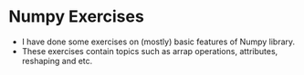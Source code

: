 # Numpy Exercises

* I have done some exercises on (mostly) basic features of Numpy library.
* These exercises contain topics such as arrap operations, attributes, reshaping and etc.
